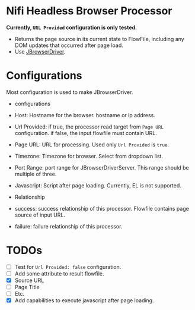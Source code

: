 Nifi Headless Browser Processor
================================

**Currently, `URL Provided` configuration is only tested.**

* Returns the page source in its current state to FlowFile, including any DOM updates that occurred after page load.
* Use [JBrowserDriver](https://github.com/MachinePublishers/jBrowserDriver).

# Configurations

Most configuration is used to make JBrowserDriver.

* configurations
 * Host: Hostname for the browser. hostname or ip address.
 * Url Provided: if true, the processor read target from `Page URL` configuration. if false, the input flowfile must contain URL.
 * Page URL: URL for processing. Used only `Url Provided` is `true`.
 * Timezone: Timezone for browser. Select from dropdown list.
 * Port Range: port range for JBrowserDriverServer. This range should be multiple of three.
 * Javascript: Script after page loading. Currently, EL is not supported.

* Relationship
 * success: success relationship of this processor. Flowfile contains page source of input URL.
 * failure: failure relationship of this processor.
 
# TODOs

- [ ] Test for `Url Provided: false` configuration.
- [ ] Add some attribute to result flowfile.
 - [x] Source URL
 - [ ] Page Title
 - [ ] Etc.
- [x] Add capabilities to execute javascript after page loading. 